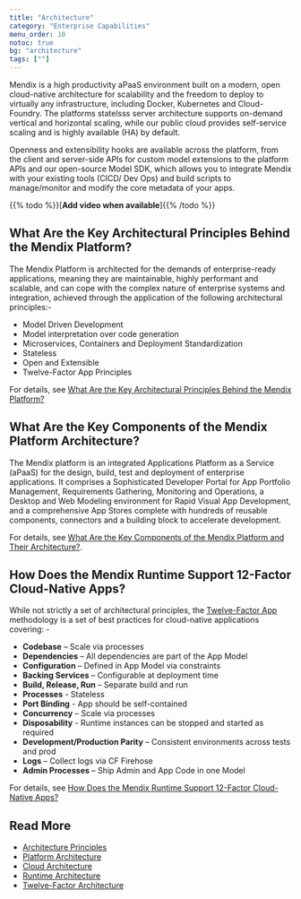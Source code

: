 ```yaml
---
title: "Architecture"
category: "Enterprise Capabilities"
menu_order: 10
notoc: true
bg: "architecture"
tags: [""]
---
```


Mendix is a high productivity aPaaS environment built on a modern, open cloud-native architecture for scalability and the freedom to deploy to virtually any infrastructure, including Docker, Kubernetes and Cloud-Foundry. The platforms statelsss server architecture supports on-demand vertical and horizontal scaling, while our public cloud provides self-service scaling and is highly available (HA) by default.

Openness and extensibility hooks are available across the platform, from the client and server-side APIs for custom model extensions to the platform APIs and our open-source Model SDK, which allows you to integrate Mendix with your existing tools (CICD/ Dev Ops) and build scripts to manage/monitor and modify the core metadata of your apps.

{{% todo %}}[**Add video when available**]{{% /todo %}}

## What Are the Key Architectural Principles Behind the Mendix Platform?

The Mendix Platform is architected for the demands of enterprise-ready applications, meaning they are maintainable, highly performant and scalable, and can cope with the complex nature of enterprise systems and integration, achieved through the application of the following architectural principles:-

* Model Driven Development
* Model interpretation over code generation
* Microservices, Containers and Deployment Standardization
* Stateless
* Open and Extensible
* Twelve-Factor App Principles

For details, see [What Are the Key Architectural Principles Behind the Mendix Platform?](architecture-principles#key-principles)

## What Are the Key Components of the Mendix Platform Architecture?

The Mendix platform is an integrated Applications Platform as a Service (aPaaS) for the design, build, test and deployment of enterprise applications. It comprises a Sophisticated Developer Portal for App Portfolio Management, Requirements Gathering, Monitoring and Operations, a Desktop and Web Modeling environment for Rapid Visual App Development, and a comprehensive App Stores complete with hundreds of reusable components, connectors and a building block to accelerate development.   

For details, see [What Are the Key Components of the Mendix Platform and Their Architecture?](architecture-platform#key-components).

## How Does the Mendix Runtime Support 12-Factor Cloud-Native Apps?

While not strictly a set of architectural principles, the [Twelve-Factor App](https://12factor.net/) methodology is a set of best practices for cloud-native applications covering: -

* **Codebase** – Scale via processes
* **Dependencies** – All dependencies are part of the App Model
* **Configuration** – Defined in App Model via constraints
* **Backing Services** – Configurable at deployment time
* **Build, Release, Run** – Separate build and run
* **Processes** - Stateless
* **Port Binding** - App should be self-contained
* **Concurrency** – Scale via processes
* **Disposability** - Runtime instances can be stopped and started as required
* **Development/Production Parity** – Consistent environments across tests and prod
* **Logs** – Collect logs via CF Firehose
* **Admin Processes** – Ship Admin and App Code in one Model

For details, see [How Does the Mendix Runtime Support 12-Factor Cloud-Native Apps?](architecture-12-factor#12-factor)

## Read More

* [Architecture Principles](architecture-principles)
* [Platform Architecture](architecture-platform)
* [Cloud Architecture](architecture-cloud)
* [Runtime Architecture](architecture-runtime)
* [Twelve-Factor Architecture](architecture-12-factor)
